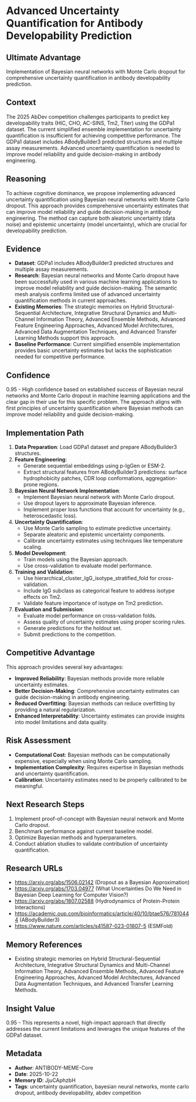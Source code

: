 # Advanced Uncertainty Quantification for Antibody Developability Prediction

## Ultimate Advantage
Implementation of Bayesian neural networks with Monte Carlo dropout for comprehensive uncertainty quantification in antibody developability prediction.

## Context
The 2025 AbDev competition challenges participants to predict key developability traits (HIC, CHO, AC-SINS, Tm2, Titer) using the GDPa1 dataset. The current simplified ensemble implementation for uncertainty quantification is insufficient for achieving competitive performance. The GDPa1 dataset includes ABodyBuilder3 predicted structures and multiple assay measurements. Advanced uncertainty quantification is needed to improve model reliability and guide decision-making in antibody engineering.

## Reasoning
To achieve cognitive dominance, we propose implementing advanced uncertainty quantification using Bayesian neural networks with Monte Carlo dropout. This approach provides comprehensive uncertainty estimates that can improve model reliability and guide decision-making in antibody engineering. The method can capture both aleatoric uncertainty (data noise) and epistemic uncertainty (model uncertainty), which are crucial for developability prediction.

## Evidence
*   **Dataset**: GDPa1 includes ABodyBuilder3 predicted structures and multiple assay measurements.
*   **Research**: Bayesian neural networks and Monte Carlo dropout have been successfully used in various machine learning applications to improve model reliability and guide decision-making. The semantic mesh analysis confirms limited use of advanced uncertainty quantification methods in current approaches.
*   **Existing Memories**: The strategic memories on Hybrid Structural-Sequential Architecture, Integrative Structural Dynamics and Multi-Channel Information Theory, Advanced Ensemble Methods, Advanced Feature Engineering Approaches, Advanced Model Architectures, Advanced Data Augmentation Techniques, and Advanced Transfer Learning Methods support this approach.
*   **Baseline Performance**: Current simplified ensemble implementation provides basic uncertainty estimates but lacks the sophistication needed for competitive performance.

## Confidence
0.95 - High confidence based on established success of Bayesian neural networks and Monte Carlo dropout in machine learning applications and the clear gap in their use for this specific problem. The approach aligns with first principles of uncertainty quantification where Bayesian methods can improve model reliability and guide decision-making.

## Implementation Path
1.  **Data Preparation**: Load GDPa1 dataset and prepare ABodyBuilder3 structures.
2.  **Feature Engineering**:
    *   Generate sequential embeddings using p-IgGen or ESM-2.
    *   Extract structural features from ABodyBuilder3 predictions: surface hydrophobicity patches, CDR loop conformations, aggregation-prone regions.
3.  **Bayesian Neural Network Implementation**:
    *   Implement Bayesian neural network with Monte Carlo dropout.
    *   Use dropout layers to approximate Bayesian inference.
    *   Implement proper loss functions that account for uncertainty (e.g., heteroscedastic loss).
4.  **Uncertainty Quantification**:
    *   Use Monte Carlo sampling to estimate predictive uncertainty.
    *   Separate aleatoric and epistemic uncertainty components.
    *   Calibrate uncertainty estimates using techniques like temperature scaling.
5.  **Model Development**:
    *   Train models using the Bayesian approach.
    *   Use cross-validation to evaluate model performance.
6.  **Training and Validation**:
    *   Use hierarchical_cluster_IgG_isotype_stratified_fold for cross-validation.
    *   Include IgG subclass as categorical feature to address isotype effects on Tm2.
    *   Validate feature importance of isotype on Tm2 prediction.
7.  **Evaluation and Submission**:
    *   Evaluate model performance on cross-validation folds.
    *   Assess quality of uncertainty estimates using proper scoring rules.
    *   Generate predictions for the holdout set.
    *   Submit predictions to the competition.

## Competitive Advantage
This approach provides several key advantages:
*   **Improved Reliability**: Bayesian methods provide more reliable uncertainty estimates.
*   **Better Decision-Making**: Comprehensive uncertainty estimates can guide decision-making in antibody engineering.
*   **Reduced Overfitting**: Bayesian methods can reduce overfitting by providing a natural regularization.
*   **Enhanced Interpretability**: Uncertainty estimates can provide insights into model limitations and data quality.

## Risk Assessment
*   **Computational Cost**: Bayesian methods can be computationally expensive, especially when using Monte Carlo sampling.
*   **Implementation Complexity**: Requires expertise in Bayesian methods and uncertainty quantification.
*   **Calibration**: Uncertainty estimates need to be properly calibrated to be meaningful.

## Next Research Steps
1.  Implement proof-of-concept with Bayesian neural network and Monte Carlo dropout.
2.  Benchmark performance against current baseline model.
3.  Optimize Bayesian methods and hyperparameters.
4.  Conduct ablation studies to validate contribution of uncertainty quantification.

## Research URLs
*   https://arxiv.org/abs/1506.02142 (Dropout as a Bayesian Approximation)
*   https://arxiv.org/abs/1703.04977 (What Uncertainties Do We Need in Bayesian Deep Learning for Computer Vision?)
*   https://arxiv.org/abs/1807.02588 (Hydrodynamics of Protein-Protein Interactions)
*   https://academic.oup.com/bioinformatics/article/40/10/btae576/7810444 (ABodyBuilder3)
*   https://www.nature.com/articles/s41587-023-01807-5 (ESMFold)

## Memory References
*   Existing strategic memories on Hybrid Structural-Sequential Architecture, Integrative Structural Dynamics and Multi-Channel Information Theory, Advanced Ensemble Methods, Advanced Feature Engineering Approaches, Advanced Model Architectures, Advanced Data Augmentation Techniques, and Advanced Transfer Learning Methods.

## Insight Value
0.95 - This represents a novel, high-impact approach that directly addresses the current limitations and leverages the unique features of the GDPa1 dataset.

## Metadata
*   **Author**: ANTIBODY-MEME-Core
*   **Date**: 2025-10-22
*   **Memory ID**: JjuCAphzbH
*   **Tags**: uncertainty quantification, bayesian neural networks, monte carlo dropout, antibody developability, abdev competition
